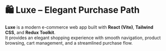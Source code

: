 # 🛍️ Luxe – Elegant Purchase Path

**Luxe** is a modern e-commerce web app built with **React (Vite)**, **Tailwind CSS**, and **Redux Toolkit**.  
It provides an elegant shopping experience with smooth navigation, product browsing, cart management, and a streamlined purchase flow.
